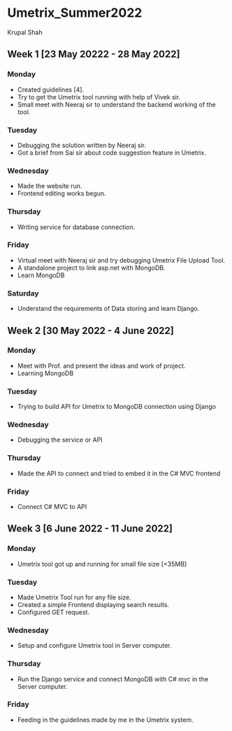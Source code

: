 # Umetrix_Summer2022
Krupal Shah
## Week 1 [23 May 20222 - 28 May 2022]
### Monday
- Created guidelines [4]. 
- Try to get the Umetrix tool running with help of Vivek sir. 
- Small meet with Neeraj sir to understand the backend working of the tool.
### Tuesday
- Debugging the solution written by Neeraj sir. 
- Got a brief from Sai sir about code suggestion feature in Umetrix.
### Wednesday
- Made the website run. 
- Frontend editing works begun.
### Thursday
- Writing service for database connection.
### Friday
- Virtual meet with Neeraj sir and try debugging Umetrix File Upload Tool.
- A standalone project to link asp.net with MongoDB.
- Learn MongoDB
### Saturday
- Understand the requirements of Data storing and learn Django.
## Week 2 [30 May 2022 - 4 June 2022]
### Monday
- Meet with Prof. and present the ideas and work of project.
- Learning MongoDB
### Tuesday
- Trying to build API for Umetrix to MongoDB connection using Django
### Wednesday
- Debugging the service or API
### Thursday
- Made the API to connect and tried to embed it in the C# MVC frontend
### Friday
- Connect C# MVC to API
## Week 3 [6 June 2022 - 11 June 2022]
### Monday
- Umetrix tool got up and running for small file size [<35MB]
### Tuesday
- Made Umetrix Tool run for any file size.
- Created a simple Frontend displaying search results.
- Configured GET request.
### Wednesday
- Setup and configure Umetrix tool in Server computer.
### Thursday
- Run the Django service and connect MongoDB with C# mvc in the Server computer.
### Friday
- Feeding in the guidelines made by me in the Umetrix system.
